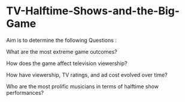 # TV-Halftime-Shows-and-the-Big-Game
Aim is to determine the following Questions :

What are the most extreme game outcomes?

How does the game affect television viewership?

How have viewership, TV ratings, and ad cost evolved over time?

Who are the most prolific musicians in terms of halftime show performances?
